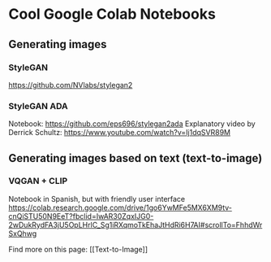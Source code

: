 # Cool Google Colab Notebooks

## Generating images

### StyleGAN

https://github.com/NVlabs/stylegan2

### StyleGAN ADA

Notebook: https://github.com/eps696/stylegan2ada
Explanatory video by Derrick Schultz: https://www.youtube.com/watch?v=Ij1dqSVR89M

## Generating images based on text (text-to-image)

### VQGAN + CLIP

Notebook in Spanish, but with friendly user interface
https://colab.research.google.com/drive/1go6YwMFe5MX6XM9tv-cnQiSTU50N9EeT?fbclid=IwAR30ZqxIJG0-2wDukRydFA3jU5OpLHrlC_Sg1iRXqmoTkEhaJtHdRi6H7AI#scrollTo=FhhdWrSxQhwg

Find more on this page: [[Text-to-Image]]